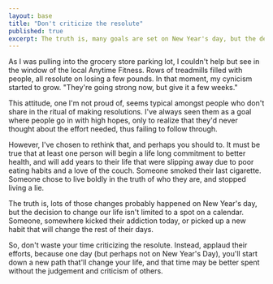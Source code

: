 ```yaml
---
layout: base
title: "Don't criticize the resolute"
published: true
excerpt: The truth is, many goals are set on New Year's day, but the decision to change our life isn't limited to a spot on a calendar. Change can start anytime you want, anywhere you want.
---
```


As I was pulling into the grocery store parking lot, I couldn't help but see in the window of the local Anytime Fitness. Rows of treadmills filled with people, all resolute on losing a few pounds. In that moment, my cynicism started to grow. "They're going strong now, but give it a few weeks."

This attitude, one I'm not proud of, seems typical amongst people who don't share in the ritual of making resolutions. I've always seen them as a goal where people go in with high hopes, only to realize that they'd never thought about the effort needed, thus failing to follow through.

However, I've chosen to rethink that, and perhaps you should to. It must be true that at least one person will begin a life long commitment to better health, and will add years to their life that were slipping away due to poor eating habits and a love of the couch. Someone smoked their last cigarette. Someone chose to live boldly in the truth of who they are, and stopped living a lie.

The truth is, lots of those changes probably happened on New Year's day, but the decision to change our life isn't limited to a spot on a calendar. Someone, somewhere kicked their addiction today, or picked up a new habit that will change the rest of their days.

So, don't waste your time criticizing the resolute. Instead, applaud their efforts, because one day (but perhaps not on New Year's Day), you'll start down a new path that'll change your life, and that time may be better spent without the judgement and criticism of others.

